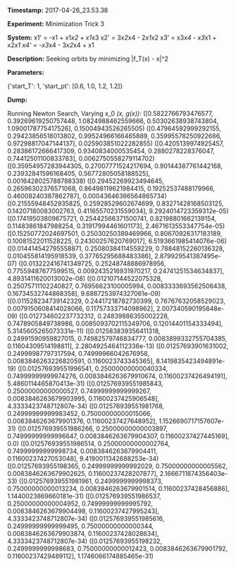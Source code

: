 **Timestamp:** 2017-04-26_23.53.38

**Experiment:** Minimization Trick 3

**System:**
x1' = -x1 + x1*x2 + x1*x3 
x2' = 3*x2*x4 - 2*x1*x2 
x3' = x3*x4 - x3*x1 + x2*x1 
x4' = -x3*x4 - 3*x2*x4 + x1 


**Description:** Seeking orbits by minimizing |f_T(x) - x|^2

**Parameters:**

{'start_T': 1, 'start_pt': [0.6, 1.0, 1.2, 1.2]}

**Dump:**

Running Newton Search, Varying x_0
*(x, g(x)):*
([0.5822766793476577, 0.39269619250757448, 1.0824988462559666, 0.50302638938743804, 1.0900178775417526], 0.15004943526265505)
([0.47964592999292155, 0.29423856518013802, 0.99524966166465889, 0.35995578250922666, 0.97298817047144137], 0.025903851022282855)
([0.4205139974925457, 0.28386172666417309, 0.9340834000535454, 0.2880278228376047, 0.74412501100833783], 0.0062750558279114702)
([0.35954957283944305, 0.27007771524217694, 0.90144387761442168, 0.23932841596168405, 0.56772805058188525], 0.0016428025788788338)
([0.29452269923494645, 0.26596302376571068, 0.86498119621984415, 0.19252537488179966, 0.46008240387862787], 0.00043646366564865734)
([0.21555948452935825, 0.25928529602674699, 0.83271428168503125, 0.14207180083002763, 0.41165570231559034], 9.2924014723359312e-05)
([0.17419503809675721, 0.25442566371500741, 0.82198801662139154, 0.11483861847988254, 0.31917994461601173], 2.4671613553347754e-05)
([0.15250772024697501, 0.25030250389469966, 0.80670926317183189, 0.10081522011528225, 0.24300257620769017], 6.5193661985414076e-06)
([0.014414542795558871, 0.25080384114559229, 0.78848152260136328, 0.010455814195918539, 0.37765295688483386], 2.879929541387495e-07)
([0.013222416741349725, 0.25248748886978956, 0.77559487677599515, 0.0092435216931970217, 0.24741251534634837], 4.8931411620013002e-08)
([0.012107144522075328, 0.25075711102240827, 0.76956623100005994, 0.0083333693562506438, 0.16734532744868358], 9.6887253974327061e-09)
([0.011528234739142329, 0.24417218782730399, 0.76767632058529023, 0.0079150608414028066, 0.11757333714098962], 2.007340590195848e-09)
([0.012734602237732312, 0.24839886355002228, 0.7478905849738986, 0.0085093702115349706, 0.12014401154333494], 5.3145605265073331e-11)
([0.012583839356411318, 0.24991590959827015, 0.74982579746834777, 0.0083899332755704385, 0.11604309514198811], 2.2804925464112336e-13)
([0.01257693901631002, 0.24999987797317594, 0.74999966042676958, 0.0083846263226820591, 0.1160023743345365], 8.1419835423494891e-19)
([0.012576939551996541, 0.25000000000040334, 0.74999999999974276, 0.0083846263679910674, 0.11600237426494191], 5.4860114465870413e-31)
([0.012576939551985843, 0.25000000000000527, 0.74999999999999267, 0.0083846263679903995, 0.11600237425906548], 4.3333423748712807e-34)
([0.012576939551981768, 0.24999999999983452, 0.75000000000015066, 0.0083846263679901376, 0.11600237427648952], 1.1526690717157607e-31)
([0.012576939551986266, 0.25000000000003897, 0.74999999999996647, 0.0083846263679904307, 0.11600237427445169], 0.0)
([0.012576939551986514, 0.25000000000002764, 0.74999999999998734, 0.0083846263679904411, 0.11600237427053048], 9.4190011342688253e-34)
([0.01257693955198365, 0.24999999999992029, 0.75000000000005562, 0.0083846263679902625, 0.11600237428207877], 2.1666711874356403e-33)
([0.012576939551981961, 0.2499999999998373, 0.75000000000013234, 0.0083846263679901514, 0.11600237428456886], 1.1440023869660181e-31)
([0.012576939551986537, 0.25000000000004952, 0.74999999999995792, 0.0083846263679904498, 0.11600237427995243], 4.3333423748712807e-34)
([0.012576939551985616, 0.24999999999999495, 0.75000000000000344, 0.0083846263679903874, 0.11600237428028634], 4.3333423748712807e-34)
([0.01257693955198232, 0.2499999999998683, 0.75000000000012423, 0.0083846263679901792, 0.11600237429489112], 1.1746066174885465e-31)